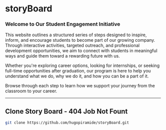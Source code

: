 # storyBoard

### Welcome to Our Student Engagement Initiative
This website outlines a structured series of steps designed to inspire, inform, and encourage students to become part of our growing company. Through interactive activities, targeted outreach, and professional development opportunities, we aim to connect with students in meaningful ways and guide them toward a rewarding future with us.

Whether you're exploring career options, looking for internships, or seeking full-time opportunities after graduation, our program is here to help you understand what we do, why we do it, and how you can be a part of it.

Browse through each step to learn how we support your journey from the classroom to your career.

---

## Clone Story Board - 404 Job Not Fount

```sh
git clone https://github.com/hugopiramide/storyBoard.git
```
